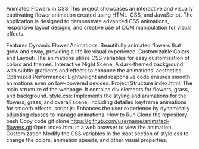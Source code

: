 Animated Flowers in CSS
This project showcases an interactive and visually captivating flower animation created using HTML, CSS, and JavaScript. The application is designed to demonstrate advanced CSS animations, responsive layout designs, and creative use of DOM manipulation for visual effects.

Features
Dynamic Flower Animations: Beautifully animated flowers that grow and sway, providing a lifelike visual experience.
Customizable Colors and Layout: The animations utilize CSS variables for easy customization of colors and themes.
Interactive Night Scene: A dark-themed background with subtle gradients and effects to enhance the animations' aesthetics.
Optimized Performance: Lightweight and responsive code ensures smooth animations even on low-powered devices.
Project Structure
index.html: The main structure of the webpage. It contains div elements for flowers, grass, and background.
style.css: Implements the styling and animations for the flowers, grass, and overall scene, including detailed keyframe animations for smooth effects.
script.js: Enhances the user experience by dynamically adjusting classes to manage animations.
How to Run
Clone the repository:
bash
Copy code
git clone https://github.com/username/animated-flowers.git
Open index.html in a web browser to view the animation.
Customization
Modify the CSS variables in the :root section of style.css to change the colors, animation speeds, and other visual properties.
